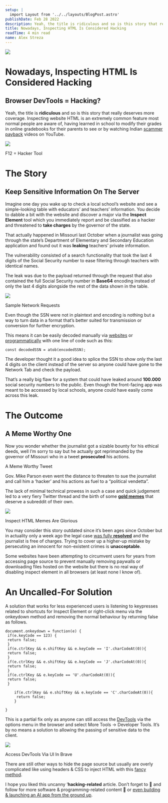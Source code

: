 ```yaml
---
setup: |
  import Layout from '../../layouts/BlogPost.astro'
publishDate: Feb 28 2022
description: Yeah, the title is ridiculous and so is this story that really deserves more coverage. Inspecting website HTML is an extremely common feature most normal people are aware of, having learned in school…
title: Nowadays, Inspecting HTML Is Considered Hacking
readTime: 4 min read
name: Alex Streza
---
```


![](https://miro.medium.com/max/1400/1*unzpkt9zgl3TG4L3oUsC8Q.png)

# Nowadays, Inspecting HTML Is Considered Hacking

## Browser DevTools = Hacking?

Yeah, the title is **ridiculous** and so is this story that really deserves more coverage. Inspecting website HTML is an extremely common feature most normal people are aware of, having learned in school to modify their grades in online gradebooks for their parents to see or by watching Indian [scammer payback](https://www.youtube.com/watch?v=B20Ul9sKb1E) videos on YouTube.

![](https://miro.medium.com/max/1134/0*NGQLn8dG7rchkEl7.png)

F12 = Hacker Tool

# The Story

## Keep Sensitive Information On The Server

Imagine one day you wake up to check a local school’s website and see a simple-looking table with educators’ and teachers’ information. You decide to dabble a bit with the website and discover a major via the **Inspect Element** tool which you immediately report and be classified as a hacker and threatened to **take charges** by the governor of the state.

That actually happened in Missouri last October when a journalist was going through the state’s Department of Elementary and Secondary Education application and found out it was **leaking** teachers’ private information.

The vulnerability consisted of a search functionality that took the last 4 digits of the Social Security number to ease filtering through teachers with identical names.

The leak was due to the payload returned through the request that also contained the full Social Security number in **Base64** encoding instead of only the last 4 digits alongside the rest of the data shown in the table.

![](https://miro.medium.com/max/1400/1*5vPKMDEk33UkDVMexnMjJg.png)

Sample Network Requests

Even though the SSN were not in plaintext and encoding is nothing but a way to turn data in a format that’s better suited for transmission or conversion for further encryption.

This means it can be easily decoded manually via [websites](https://www.base64decode.org/) or [programmatically](https://developer.mozilla.org/en-US/docs/Glossary/Base64) with one line of code such as this:

```
const decodedSSN = atob(encodedSSN);
```

The developer thought it a good idea to splice the SSN to show only the last 4 digits on the client instead of the server so anyone could have gone to the Network Tab and check the payload.

That’s a really big flaw for a system that could have leaked around **100.000** social security numbers to the public. Even though the front-facing app was meant to be accessed by local schools, anyone could have easily come across this leak.

# The Outcome

## A Meme Worthy One

Now you wonder whether the journalist got a sizable bounty for his ethical deeds, well I’m sorry to say but he actually got reprimanded by the governor of Missouri who in a tweet **prosecuted** his actions.

A Meme Worthy Tweet

Gov. Mike Parson even went the distance to threaten to sue the journalist and call him a ‘hacker’ and his actions as fuel to a “political vendetta”.

The lack of minimal technical prowess in such a case and quick judgement led to a very fiery Twitter thread and the birth of some [**gold memes**](https://www.reddit.com/r/missouri/comments/q9eqka/can_we_do_memes_because_this_is_a_very_memeable/) that deserve a subreddit of their own.

![](https://miro.medium.com/max/1400/0*RjlllGChAo8IAkKN.jpg)

Inspect HTML Memes Are Glorious

You may consider this story outdated since it’s been ages since October but in actuality only a week ago the legal case [was fully **resolved**](https://www.theregister.com/2022/02/15/missouri_html_hacking/) and the journalist is free of charges. Trying to cover up a higher-up mistake by persecuting an innocent for non-existent crimes is **unacceptable**.

Some websites have been attempting to circumvent users for years from accessing page source to prevent manually removing paywalls or downloading files hosted on the website but there is no real way of disabling inspect element in all browsers (at least none I know of).

# An Uncalled-For Solution

A solution that works for less experienced users is listening to keypresses related to shortcuts for Inspect Element or right-click menu via the onkeydown method and removing the normal behaviour by returning false as follows.

```
document.onkeydown = function(e) {
 if(e.keyCode == 123) {
 return false;
 }
 if(e.ctrlKey && e.shiftKey && e.keyCode == 'I'.charCodeAt(0)){
 return false;
 }
 if(e.ctrlKey && e.shiftKey && e.keyCode == 'J'.charCodeAt(0)){
 return false;
 }
 if(e.ctrlKey && e.keyCode == 'U'.charCodeAt(0)){
 return false;
 }

    if(e.ctrlKey && e.shiftKey && e.keyCode == 'C'.charCodeAt(0)){
     return false;
    }

}
```

This is a partial fix only as anyone can still access the [DevTools](https://developer.chrome.com/docs/devtools/) via the options menu in the browser and select More Tools -> Developer Tools. It’s by no means a solution to allowing the passing of sensitive data to the client.

![](https://miro.medium.com/max/1400/1*KwftsE2HkXkM1hjFfVqllw.png)

Access DevTools Via UI In Brave

There are still other ways to hide the page source but usually are overly complicated like using headers & CSS to inject HTML with this [fancy method](https://www.youtube.com/watch?v=msdymgkhePo).

I hope you liked this uncanny ‘**hacking-related** article. Don’t forget to 👏 and follow for more software & programming-related content 💜 or [even building & launching an AI app from the ground up](https://medium.com/r?url=https%3A%2F%2Fjavascript.plainenglish.io%2Fhow-i-launched-a-saas-in-60-days-with-an-empty-pocket-313aa59c3e78).
